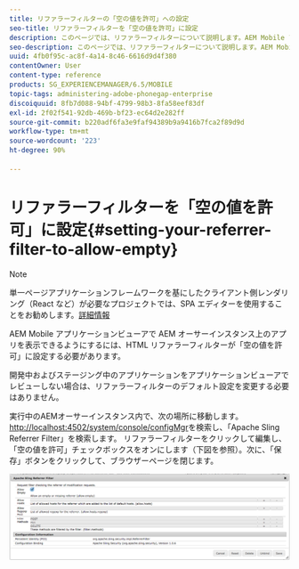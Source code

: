 ```yaml
---
title: リファラーフィルターの「空の値を許可」への設定
seo-title: リファラーフィルターを「空の値を許可」に設定
description: このページでは、リファラーフィルターについて説明します。AEM Mobile アプリケーションビューアで AEM オーサーインスタンス上のアプリを表示できるようにするには、HTML リファラーフィルターが「空の値を許可」に設定する必要があります。
seo-description: このページでは、リファラーフィルターについて説明します。AEM Mobile アプリケーションビューアで AEM オーサーインスタンス上のアプリを表示できるようにするには、HTML リファラーフィルターが「空の値を許可」に設定する必要があります。
uuid: 4fb0f95c-ac8f-4a14-8c46-6616d9d4f380
contentOwner: User
content-type: reference
products: SG_EXPERIENCEMANAGER/6.5/MOBILE
topic-tags: administering-adobe-phonegap-enterprise
discoiquuid: 8fb7d088-94bf-4799-98b3-8fa58eef83df
exl-id: 2f02f541-92db-469b-bf23-ec64d2e282ff
source-git-commit: b220adf6fa3e9faf94389b9a9416b7fca2f89d9d
workflow-type: tm+mt
source-wordcount: '223'
ht-degree: 90%

---
```


# リファラーフィルターを「空の値を許可」に設定{#setting-your-referrer-filter-to-allow-empty}

>[!NOTE]
>
>単一ページアプリケーションフレームワークを基にしたクライアント側レンダリング（React など）が必要なプロジェクトでは、SPA エディターを使用することをお勧めします。[詳細情報](/help/sites-developing/spa-overview.md)

AEM Mobile アプリケーションビューアで AEM オーサーインスタンス上のアプリを表示できるようにするには、HTML リファラーフィルターが「空の値を許可」に設定する必要があります。

開発中およびステージング中のアプリケーションをアプリケーションビューアでレビューしない場合は、リファラーフィルターのデフォルト設定を変更する必要はありません。

実行中のAEMオーサーインスタンス内で、次の場所に移動します。[http://localhost:4502/system/console/configMgr](http://localhost:4502/system/console/configMgr)を検索し、「Apache Sling Referrer Filter」を検索します。 リファラーフィルターをクリックして編集し、「空の値を許可」チェックボックスをオンにします（下図を参照）。次に、「保存」ボタンをクリックして、ブラウザーページを閉じます。

![リファラーフィルターの設定](assets/chlimage_1-106.png)
